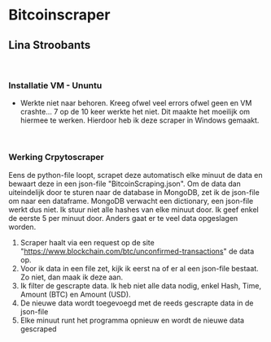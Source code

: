 # Bitcoinscraper
## Lina Stroobants

<br>

### Installatie VM - Ununtu
-   Werkte niet naar behoren. Kreeg ofwel veel errors ofwel geen en VM crashte... 7 op de 10 keer werkte het niet.
Dit maakte het moeilijk om hiermee te werken. Hierdoor heb ik deze scraper in Windows gemaakt.
<br> 

### Werking Crpytoscraper
Eens de python-file loopt, scrapet deze automatisch elke minuut de data en bewaart deze in een json-file "BitcoinScraping.json". Om de data dan uiteindelijk door te sturen naar de database in MongoDB, zet ik de json-file om naar een dataframe.
MongoDB verwacht een dictionary, een json-file werkt dus niet. Ik stuur niet alle hashes van elke minuut door. Ik geef enkel de eerste 5 per minuut door. Anders gaat er te veel data opgeslagen worden.

1. Scraper haalt via een request op de site "https://www.blockchain.com/btc/unconfirmed-transactions" de data op.
2. Voor ik data in een file zet, kijk ik eerst na of er al een json-file bestaat. Zo niet, dan maak ik deze aan.
3. Ik filter de gescrapte data. Ik heb niet alle data nodig, enkel Hash, Time, Amount (BTC) en Amount (USD).
4. De nieuwe data wordt toegevoegd met de reeds gescrapte data in de json-file
5. Elke minuut runt het programma opnieuw en wordt de nieuwe data gescraped